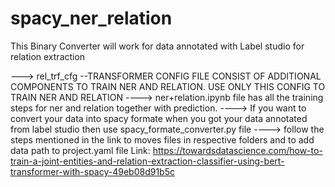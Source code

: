 # spacy_ner_relation
This Binary Converter will work for data annotated with Label studio for relation extraction


---> rel_trf_cfg --TRANSFORMER CONFIG FILE CONSIST OF ADDITIONAL COMPONENTS TO TRAIN NER AND RELATION. USE ONLY THIS CONFIG TO TRAIN NER AND RELATION
----> ner+relation.ipynb file has all the training steps for ner and relation together with prediction.
----> If you want to convert your data into spacy formate when you got your data annotated from label studio then use spacy_formate_converter.py file
----> follow the steps mentioned in the link to moves files in respective folders and to add data path to project.yaml file 
Link: https://towardsdatascience.com/how-to-train-a-joint-entities-and-relation-extraction-classifier-using-bert-transformer-with-spacy-49eb08d91b5c
